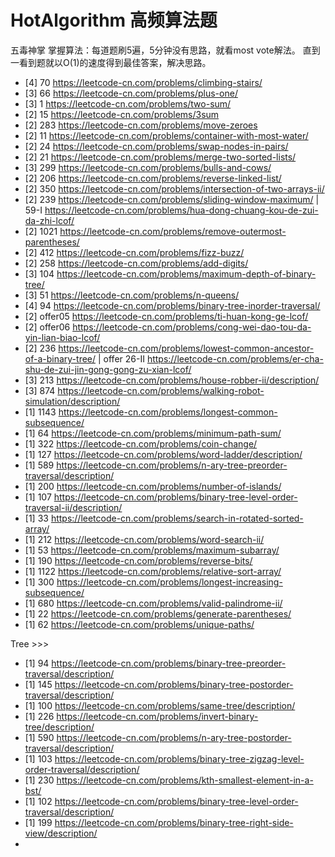 # HotAlgorithm 高频算法题
五毒神掌 掌握算法：每道题刷5遍，5分钟没有思路，就看most vote解法。 直到一看到题就以O(1)的速度得到最佳答案，解决思路。
- [4] 70   https://leetcode-cn.com/problems/climbing-stairs/
- [3] 66   https://leetcode-cn.com/problems/plus-one/
- [3] 1    https://leetcode-cn.com/problems/two-sum/ 
- [2] 15   https://leetcode-cn.com/problems/3sum
- [2] 283  https://leetcode-cn.com/problems/move-zeroes
- [2] 11   https://leetcode-cn.com/problems/container-with-most-water/
- [2] 24   https://leetcode-cn.com/problems/swap-nodes-in-pairs/ 
- [2] 21   https://leetcode-cn.com/problems/merge-two-sorted-lists/
- [3] 299  https://leetcode-cn.com/problems/bulls-and-cows/ 
- [2] 206  https://leetcode-cn.com/problems/reverse-linked-list/
- [2] 350  https://leetcode-cn.com/problems/intersection-of-two-arrays-ii/
- [2] 239  https://leetcode-cn.com/problems/sliding-window-maximum/ | 59-I https://leetcode-cn.com/problems/hua-dong-chuang-kou-de-zui-da-zhi-lcof/ 
- [2] 1021 https://leetcode-cn.com/problems/remove-outermost-parentheses/ 
- [2] 412  https://leetcode-cn.com/problems/fizz-buzz/ 
- [2] 258  https://leetcode-cn.com/problems/add-digits/ 
- [3] 104  https://leetcode-cn.com/problems/maximum-depth-of-binary-tree/ 
- [3] 51   https://leetcode-cn.com/problems/n-queens/ 
- [4] 94   https://leetcode-cn.com/problems/binary-tree-inorder-traversal/
- [2] offer05 https://leetcode-cn.com/problems/ti-huan-kong-ge-lcof/
- [2] offer06 https://leetcode-cn.com/problems/cong-wei-dao-tou-da-yin-lian-biao-lcof/
- [2] 236 https://leetcode-cn.com/problems/lowest-common-ancestor-of-a-binary-tree/ | offer 26-II https://leetcode-cn.com/problems/er-cha-shu-de-zui-jin-gong-gong-zu-xian-lcof/
- [3] 213 https://leetcode-cn.com/problems/house-robber-ii/description/
- [3] 874 https://leetcode-cn.com/problems/walking-robot-simulation/description/ 
- [1] 1143 https://leetcode-cn.com/problems/longest-common-subsequence/ 
- [1] 64 https://leetcode-cn.com/problems/minimum-path-sum/ 
- [1] 322 https://leetcode-cn.com/problems/coin-change/ 
- [1] 127 https://leetcode-cn.com/problems/word-ladder/description/ 
- [1] 589 https://leetcode-cn.com/problems/n-ary-tree-preorder-traversal/description/ 
- [1] 200 https://leetcode-cn.com/problems/number-of-islands/ 
- [1] 107 https://leetcode-cn.com/problems/binary-tree-level-order-traversal-ii/description/
- [1] 33 https://leetcode-cn.com/problems/search-in-rotated-sorted-array/
- [1] 212 https://leetcode-cn.com/problems/word-search-ii/ 
- [1] 53 https://leetcode-cn.com/problems/maximum-subarray/ 
- [1] 190 https://leetcode-cn.com/problems/reverse-bits/
- [1] 1122 https://leetcode-cn.com/problems/relative-sort-array/ 
- [1] 300 https://leetcode-cn.com/problems/longest-increasing-subsequence/ 
- [1] 680 https://leetcode-cn.com/problems/valid-palindrome-ii/ 
- [1] 22 https://leetcode-cn.com/problems/generate-parentheses/
- [1] 62 https://leetcode-cn.com/problems/unique-paths/ 




Tree >>>
- [1] 94 https://leetcode-cn.com/problems/binary-tree-preorder-traversal/description/
- [1] 145 https://leetcode-cn.com/problems/binary-tree-postorder-traversal/description/
- [1] 100 https://leetcode-cn.com/problems/same-tree/description/
- [1] 226 https://leetcode-cn.com/problems/invert-binary-tree/description/
- [1] 590 https://leetcode-cn.com/problems/n-ary-tree-postorder-traversal/description/
- [1] 103 https://leetcode-cn.com/problems/binary-tree-zigzag-level-order-traversal/description/
- [1] 230 https://leetcode-cn.com/problems/kth-smallest-element-in-a-bst/
- [1] 102 https://leetcode-cn.com/problems/binary-tree-level-order-traversal/description/
- [1] 199 https://leetcode-cn.com/problems/binary-tree-right-side-view/description/
- 




